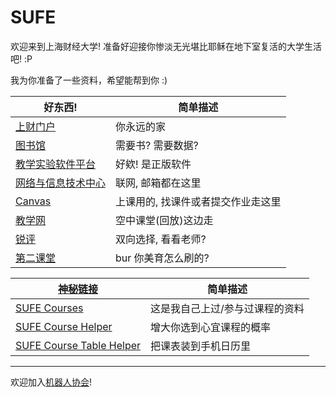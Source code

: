 # SUFE

欢迎来到上海财经大学! 准备好迎接你惨淡无光堪比耶稣在地下室复活的大学生活吧! :P

我为你准备了一些资料，希望能帮到你 :)

|好东西!|简单描述|
|---|---|
|[上财门户](https://portal.sufe.edu.cn/main.html#/Index)|你永远的家|
|[图书馆](https://lib.sufe.edu.cn/)|需要书? 需要数据?|
|[教学实验软件平台](https://software.sufe.edu.cn/index.html)|好欸! 是正版软件|
|[网络与信息技术中心](https://nitc.sufe.edu.cn/)|联网, 邮箱都在这里|
|[Canvas](https://canvas.shufe.edu.cn/)|上课用的, 找课件或者提交作业走这里|
|[教学网](https://bb.shufe.edu.cn/portal)|空中课堂(回放)这边走|
|[锐评](https://sufe.myrating.cn/)|双向选择, 看看老师?|
|[第二课堂](https://curri.sufe.edu.cn/ext/cn.edu.sufe.ext.comm.index.flow)|bur 你美育怎么刷的?|

|[神秘链接](https://github.com/001eander/SUFE)|简单描述|
|---|---|
|[SUFE Courses](https://github.com/001eander/SufeCourses)|这是我自己上过/参与过课程的资料|
|[SUFE Course Helper](https://github.com/001eander/SufeCourseHelper)|增大你选到心宜课程的概率|
|[SUFE Course Table Helper](https://github.com/001eander/SufeCourseTableHelper)|把课表装到手机日历里|

---

欢迎加入[机器人协会](https://github.com/001eander/SUFE-NOPE-Robot)!
